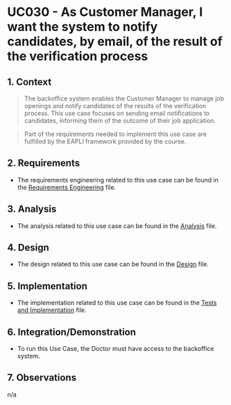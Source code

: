 # UC030 - As Customer Manager, I want the system to notify candidates, by email, of the result of the verification process

## 1. Context

> The backoffice system enables the Customer Manager to manage job openings 
> and notify candidates of the results of the verification process. 
> This use case focuses on sending email notifications to candidates, informing them of the outcome of their job application.

> Part of the requirements needed to implement this use case are fulfilled by the EAPLI framework provided by the course.

## 2. Requirements

* The requirements engineering related to this use case can be found in the [Requirements Engineering](01.requirements-engineering/README.md) file.

## 3. Analysis

* The analysis related to this use case can be found in the [Analysis](02.analysis/README.md) file.
 
## 4. Design

* The design related to this use case can be found in the [Design](03.design/README.md) file.

## 5. Implementation

* The implementation related to this use case can be found in the [Tests and Implementation](04.test-and-implementation/README.md) file.

## 6. Integration/Demonstration

* To run this Use Case, the Doctor must have access to the backoffice system.

## 7. Observations

n/a